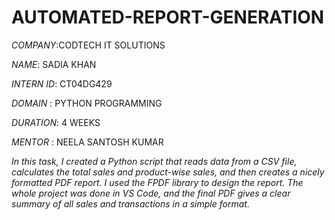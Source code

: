 # AUTOMATED-REPORT-GENERATION

*COMPANY*:CODTECH IT SOLUTIONS

*NAME*: SADIA KHAN

*INTERN ID*: CT04DG429

*DOMAIN* : PYTHON PROGRAMMING

*DURATION*: 4 WEEKS

*MENTOR* : NEELA SANTOSH KUMAR

*In this task, I created a Python script that reads data from a CSV file, calculates the total sales and product-wise sales, and then creates a nicely formatted PDF report. I used the FPDF library to design the report. The whole project was done in VS Code, and the final PDF gives a clear summary of all sales and transactions in a simple format.*
